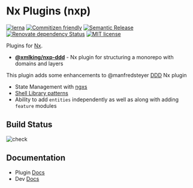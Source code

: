 # Nx Plugins (nxp)

[![lerna](https://img.shields.io/badge/maintained%20with-lerna-cc00ff.svg)](https://lerna.js.org/)
[![Commitizen friendly](https://img.shields.io/badge/commitizen-friendly-brightgreen.svg)](http://commitizen.github.io/cz-cli/)
[![Semantic Release](https://img.shields.io/badge/%20%20%F0%9F%93%A6%F0%9F%9A%80-semantic--release-e10079.svg)](https://github.com/semantic-release/semantic-release)
[![Renovate dependency Status](https://img.shields.io/badge/renovate-enabled-brightgreen.svg)](https://renovatebot.com/)
[![MIT license](https://img.shields.io/badge/license-MIT-brightgreen.svg)](https://opensource.org/licenses/MIT)

Plugins for [Nx](https://nx.dev).

- [**@xmlking/nxp-ddd**](libs/ddd/) - Nx plugin for structuring a monorepo with domains and layers

This plugin adds some enhancements to @manfredsteyer [DDD](https://github.com/angular-architects/nx-ddd-plugin) Nx plugin

- State Management with [ngxs](https://www.ngxs.io/)
- [Shell Library patterns](https://indepth.dev/the-shell-library-patterns-with-nx-and-monorepo-architectures/)
- Ability to add `entities` independently as well as along with adding `feature` modules

## Build Status

![check](https://github.com/xmlking/nxp/workflows/check/badge.svg)

## Documentation

- Plugin [Docs](libs/ddd/)
- Dev [Docs](DEVELOPMENT.md)
